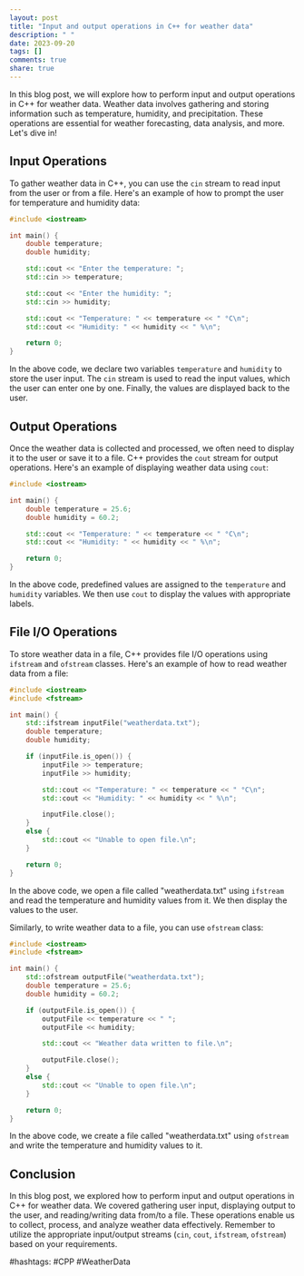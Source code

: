 ```yaml
---
layout: post
title: "Input and output operations in C++ for weather data"
description: " "
date: 2023-09-20
tags: []
comments: true
share: true
---
```


In this blog post, we will explore how to perform input and output operations in C++ for weather data. Weather data involves gathering and storing information such as temperature, humidity, and precipitation. These operations are essential for weather forecasting, data analysis, and more. Let's dive in!

## Input Operations

To gather weather data in C++, you can use the `cin` stream to read input from the user or from a file. Here's an example of how to prompt the user for temperature and humidity data:

```cpp
#include <iostream>

int main() {
    double temperature;
    double humidity;

    std::cout << "Enter the temperature: ";
    std::cin >> temperature;

    std::cout << "Enter the humidity: ";
    std::cin >> humidity;

    std::cout << "Temperature: " << temperature << " °C\n";
    std::cout << "Humidity: " << humidity << " %\n";

    return 0;
}
```

In the above code, we declare two variables `temperature` and `humidity` to store the user input. The `cin` stream is used to read the input values, which the user can enter one by one. Finally, the values are displayed back to the user.

## Output Operations

Once the weather data is collected and processed, we often need to display it to the user or save it to a file. C++ provides the `cout` stream for output operations. Here's an example of displaying weather data using `cout`:

```cpp
#include <iostream>

int main() {
    double temperature = 25.6;
    double humidity = 60.2;

    std::cout << "Temperature: " << temperature << " °C\n";
    std::cout << "Humidity: " << humidity << " %\n";

    return 0;
}
```

In the above code, predefined values are assigned to the `temperature` and `humidity` variables. We then use `cout` to display the values with appropriate labels.

## File I/O Operations

To store weather data in a file, C++ provides file I/O operations using `ifstream` and `ofstream` classes. Here's an example of how to read weather data from a file:

```cpp
#include <iostream>
#include <fstream>

int main() {
    std::ifstream inputFile("weatherdata.txt");
    double temperature;
    double humidity;

    if (inputFile.is_open()) {
        inputFile >> temperature;
        inputFile >> humidity;

        std::cout << "Temperature: " << temperature << " °C\n";
        std::cout << "Humidity: " << humidity << " %\n";

        inputFile.close();
    }
    else {
        std::cout << "Unable to open file.\n";
    }

    return 0;
}
```

In the above code, we open a file called "weatherdata.txt" using `ifstream` and read the temperature and humidity values from it. We then display the values to the user.

Similarly, to write weather data to a file, you can use `ofstream` class:

```cpp
#include <iostream>
#include <fstream>

int main() {
    std::ofstream outputFile("weatherdata.txt");
    double temperature = 25.6;
    double humidity = 60.2;

    if (outputFile.is_open()) {
        outputFile << temperature << " ";
        outputFile << humidity;

        std::cout << "Weather data written to file.\n";

        outputFile.close();
    }
    else {
        std::cout << "Unable to open file.\n";
    }

    return 0;
}
```

In the above code, we create a file called "weatherdata.txt" using `ofstream` and write the temperature and humidity values to it.

## Conclusion

In this blog post, we explored how to perform input and output operations in C++ for weather data. We covered gathering user input, displaying output to the user, and reading/writing data from/to a file. These operations enable us to collect, process, and analyze weather data effectively. Remember to utilize the appropriate input/output streams (`cin`, `cout`, `ifstream`, `ofstream`) based on your requirements.

#hashtags: #CPP #WeatherData